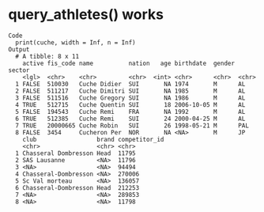 # query_athletes() works

    Code
      print(cuche, width = Inf, n = Inf)
    Output
      # A tibble: 8 x 11
        active fis_code name          nation   age birthdate  gender sector
        <lgl>  <chr>    <chr>         <chr>  <int> <chr>      <chr>  <chr> 
      1 FALSE  510030   Cuche Didier  SUI       NA 1974       M      AL    
      2 FALSE  511217   Cuche Dimitri SUI       NA 1985       M      AL    
      3 FALSE  511516   Cuche Gregory SUI       NA 1986       M      AL    
      4 TRUE   512715   Cuche Quentin SUI       18 2006-10-05 M      AL    
      5 FALSE  194543   Cuche Remi    FRA       NA 1992       M      AL    
      6 TRUE   512385   Cuche Remi    SUI       24 2000-04-25 M      AL    
      7 TRUE   20000665 Cuche Robin   SUI       26 1998-05-21 M      PAL   
      8 FALSE  3454     Cucheron Per  NOR       NA <NA>       M      JP    
        club                 brand competitor_id
        <chr>                <chr> <chr>        
      1 Chasseral Dombresson Head  11795        
      2 SAS Lausanne         <NA>  11796        
      3 <NA>                 <NA>  94494        
      4 Chasseral-Dombresson <NA>  270006       
      5 Sc Val morteau       <NA>  136057       
      6 Chasseral-Dombresson Head  212253       
      7 <NA>                 <NA>  289853       
      8 <NA>                 <NA>  11798        

